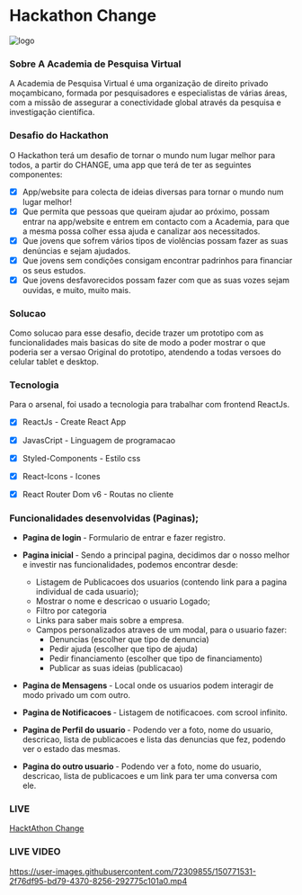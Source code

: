 # Hackathon Change


![logo](https://user-images.githubusercontent.com/72309855/150771039-8311362f-01e6-4e67-9bd1-eddc00137040.png)

### Sobre A Academia de Pesquisa Virtual
A Academia de Pesquisa Virtual é uma organização de direito privado moçambicano,
formada por pesquisadores e especialistas de várias áreas, com a missão de assegurar a
conectividade global através da pesquisa e investigação científica.

### Desafio do Hackathon
O Hackathon terá um desafio de tornar o mundo num lugar melhor para todos, a
partir do CHANGE, uma app que terá de ter as seguintes componentes:

- [x] App/website para colecta de ideias diversas para tornar o mundo num lugar melhor!
- [x] Que permita que pessoas que queiram ajudar ao próximo, possam entrar na
app/website e entrem em contacto com a Academia, para que a mesma possa colher
essa ajuda e canalizar aos necessitados.
- [x] Que jovens que sofrem vários tipos de violências possam fazer as suas denúncias e
sejam ajudados.
- [x] Que jovens sem condições consigam encontrar padrinhos para financiar os seus
estudos.
- [x] Que jovens desfavorecidos possam fazer com que as suas vozes sejam ouvidas, e
muito, muito mais.

### Solucao

Como solucao para esse desafio, decide trazer um prototipo com as funcionalidades mais basicas do site de modo a poder mostrar o que poderia ser a versao Original do prototipo, atendendo a todas versoes do celular tablet e desktop.

### Tecnologia
Para o arsenal, foi usado a tecnologia para trabalhar com frontend ReactJs.

- [x] ReactJs - Create React App
- [x] JavasCript -  Linguagem de programacao
- [x] Styled-Components - Estilo css
- [x] React-Icons - Icones
- [x] React Router Dom v6 - Routas no cliente


### Funcionalidades desenvolvidas (Paginas);

- <b>Pagina de login </b>  - Formulario de entrar e fazer registro.

- <b>Pagina inicial </b> - Sendo a principal pagina, decidimos dar o nosso melhor e investir nas funcionalidades, podemos encontrar desde: 
   - Listagem de Publicacoes dos usuarios (contendo link para a pagina individual de cada usuario);
   - Mostrar o nome e descricao o usuario Logado;
   - Filtro por categoria
   - Links para saber mais sobre a empresa.
   - Campos personalizados atraves de um modal, para o usuario fazer:
       - Denuncias (escolher que tipo de denuncia)
       - Pedir ajuda (escolher que tipo de ajuda)
       - Pedir financiamento (escolher que tipo de financiamento)
       - Publicar as suas ideias (publicacao)

- <b>Pagina de Mensagens </b> - Local onde os usuarios podem interagir de modo privado um com outro.
- <b>Pagina de Notificacoes </b> - Listagem de notificacoes. com scrool infinito.
- <b>Pagina de Perfil do usuario </b>  - Podendo ver a foto, nome do usuario, descricao, lista de publicacoes e lista das denuncias que fez, podendo ver o estado das mesmas.
- <b>Pagina do outro usuario </b> - Podendo ver a foto, nome do usuario, descricao, lista de publicacoes e um link para ter uma conversa com ele.


### LIVE
<a href="hack-athon-antonio-sitoe.vercel.app">HacktAthon Change</a>

### LIVE VIDEO
https://user-images.githubusercontent.com/72309855/150771531-2f76df95-bd79-4370-8256-292775c101a0.mp4



